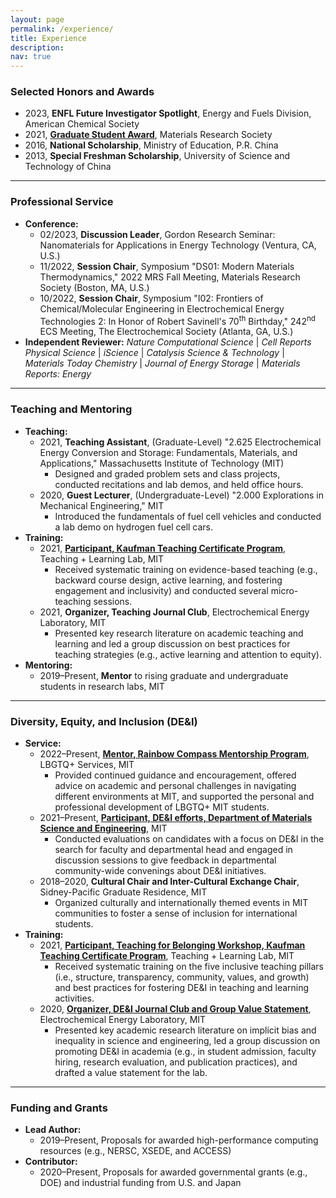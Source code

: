 ```yaml
---
layout: page
permalink: /experience/
title: Experience
description:
nav: true
---
```


### Selected Honors and Awards

* 2023, **ENFL Future Investigator Spotlight**, Energy and Fuels Division, American Chemical Society
* 2021, [**Graduate Student Award**](https://www.mrs.org/careers-advancement/awards/spring-awards/graduate-student-awards/past-recipients), Materials Research Society
* 2016, **National Scholarship**, Ministry of Education, P.R. China
* 2013, **Special Freshman Scholarship**, University of Science and Technology of China

---

### Professional Service

* **Conference:**
  * 02/2023, **Discussion Leader**, Gordon Research Seminar: Nanomaterials for Applications in Energy Technology (Ventura, CA, U.S.)
  * 11/2022, **Session Chair**, Symposium "DS01: Modern Materials Thermodynamics," 2022 MRS Fall Meeting, Materials Research Society (Boston, MA, U.S.)
  * 10/2022, **Session Chair**, Symposium "I02: Frontiers of Chemical/Molecular Engineering in Electrochemical Energy Technologies 2: In Honor of Robert Savinell's 70<sup>th</sup> Birthday," 242<sup>nd</sup> ECS Meeting, The Electrochemical Society (Atlanta, GA, U.S.)
* **Independent Reviewer:**
*Nature Computational Science* | *Cell Reports Physical Science* | *iScience* | *Catalysis Science & Technology* | *Materials Today Chemistry* | *Journal of Energy Storage* | *Materials Reports: Energy*

---

### Teaching and Mentoring

* **Teaching:**
  * 2021, **Teaching Assistant**, (Graduate-Level) "2.625 Electrochemical Energy Conversion and Storage: Fundamentals, Materials, and Applications," Massachusetts Institute of Technology (MIT)
    * Designed and graded problem sets and class projects, conducted recitations and lab demos, and held office hours.
  * 2020, **Guest Lecturer**, (Undergraduate-Level) "2.000 Explorations in Mechanical Engineering," MIT
    * Introduced the fundamentals of fuel cell vehicles and conducted a lab demo on hydrogen fuel cell cars.
* **Training:**
  * 2021, [**Participant, Kaufman Teaching Certificate Program**](https://tll.mit.edu/programming/grad-student-programming/kaufman-teaching-certificate-program), Teaching + Learning Lab, MIT
    * Received systematic training on evidence-based teaching (e.g., backward course design, active learning,
and fostering engagement and inclusivity) and conducted several micro-teaching sessions.
  * 2021, **Organizer, Teaching Journal Club**, Electrochemical Energy Laboratory, MIT
    * Presented key research literature on academic teaching and learning and led a group discussion on best practices for teaching strategies (e.g., active learning and attention to equity).
* **Mentoring:**
    * 2019–Present, **Mentor** to rising graduate and undergraduate students in research labs, MIT

---

### Diversity, Equity, and Inclusion (DE&I)

* **Service:**
  * 2022–Present, [**Mentor, Rainbow Compass Mentorship Program**](https://lbgtq.mit.edu/rainbow-compass-mentorship-program), LBGTQ+ Services, MIT
    * Provided continued guidance and encouragement, offered advice on academic and personal challenges in navigating different environments at MIT, and supported the personal and professional development of LBGTQ+ MIT students.
  * 2021–Present, [**Participant, DE&I efforts, Department of Materials Science and Engineering**](https://dmse.mit.edu/about/diversity), MIT
    * Conducted evaluations on candidates with a focus on DE&I in the search for faculty and departmental head and engaged in discussion sessions to give feedback in departmental community-wide convenings about DE&I initiatives.
  * 2018–2020, **Cultural Chair and Inter-Cultural Exchange Chair**, Sidney-Pacific Graduate Residence, MIT
    * Organized culturally and internationally themed events in MIT communities to foster a sense of inclusion for international students.
* **Training:**
  * 2021, [**Participant, Teaching for Belonging Workshop, Kaufman Teaching Certificate Program**](https://tll.mit.edu/programming/grad-student-programming/kaufman-teaching-certificate-program), Teaching + Learning Lab, MIT
    * Received systematic training on the five inclusive teaching pillars (i.e., structure, transparency, community, values, and growth) and best practices for fostering DE&I in teaching and learning activities.
  * 2020, [**Organizer, DE&I Journal Club and Group Value Statement**](https://www.rle.mit.edu/eel/diversity-updated), Electrochemical Energy Laboratory, MIT
    * Presented key academic research literature on implicit bias and inequality in science and engineering, led a group discussion on promoting DE&I in academia (e.g., in student admission, faculty hiring, research evaluation, and publication practices), and drafted a value statement for the lab.

---

### Funding and Grants

* **Lead Author:**
  * 2019–Present, Proposals for awarded high-performance computing resources (e.g., NERSC, XSEDE, and ACCESS)
* **Contributor:**
  * 2020–Present, Proposals for awarded governmental grants (e.g., DOE) and industrial funding from U.S. and Japan
